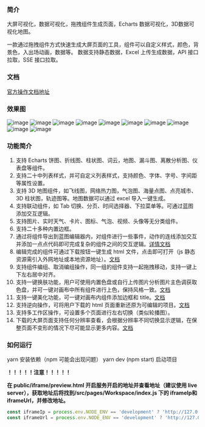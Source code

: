 ### 简介
大屏可视化，数据可视化，拖拽组件生成页面，Echarts 数据可视化，3D数据可视化地图。

一款通过拖拽组件方式快速生成大屏页面的工具，组件可以自定义样式，颜色，背景色，入出场动画，数据等。
数据支持静态数据，Excel 上传生成数据，API 接口拉取，SSE 接口拉取。

### 文档
[官方操作文档地址](https://www.yuque.com/docs/share/e4c9ecdc-4c34-418b-a0c2-d6024463b971?#)

### 效果图
![image](https://user-images.githubusercontent.com/31394482/122701508-fb13f200-d27f-11eb-9dcd-22df5870b68b.png)
![image](https://user-images.githubusercontent.com/31394482/122700043-20ebc780-d27d-11eb-9828-60d1cefd2139.png)
![image](https://user-images.githubusercontent.com/31394482/122700421-d3238f00-d27d-11eb-84cc-1d4bce6e4b35.png)
![image](https://user-images.githubusercontent.com/31394482/122700041-20ebc780-d27d-11eb-94d9-a73762a33897.png)
![image](https://user-images.githubusercontent.com/31394482/122700234-758f4280-d27d-11eb-9848-6982a007ccb6.png)
![image](https://user-images.githubusercontent.com/31394482/122700436-d9197000-d27d-11eb-8989-67f776a61f46.png)
![image](https://user-images.githubusercontent.com/31394482/122700458-e8002280-d27d-11eb-8fcb-9b718589b946.png)
![image](https://user-images.githubusercontent.com/31394482/122700480-f1898a80-d27d-11eb-87fe-3291051d7a7f.png)
![image](https://user-images.githubusercontent.com/31394482/122700497-f9e1c580-d27d-11eb-8efa-c76153b51083.png)
![image](https://user-images.githubusercontent.com/31394482/122700517-00703d00-d27e-11eb-9e94-4b2b54cf088d.png)

### 功能简介
1. 支持 Echarts 饼图、折线图、柱状图、词云，地图、漏斗图、离散分析图、仪表盘等组件。
2. 支持二十中列表样式，并可自定义列表样式，支持颜色、字体、字号、字间距等属性设置。
3. 支持 3D 地图组件，如飞线图，网络热力图，气泡图、海量点图、点亮城市、3D 柱状图，轨迹图等。地图数据可以通过 excel 导入一键生成。
4. 支持联动组件，如 Tab 切换、分页、时间选择器、下拉菜单等。可通过蓝图添加交互逻辑。
5. 支持图片、实时天气、卡片、图标、气泡、视频、头像等无分类组件。
6. 支持二十多种内置边框。
7. 通过将组件导出到蓝图编辑器内，对组件进行一些事件，动作的连线添加交互并添加一点点代码即可完成复杂的组件之间的交互逻辑。[详情文档](https://www.yuque.com/docs/share/7c6a6e67-fcd5-4e42-8642-91d8dce87b30?#)
8. 编辑完成的组件可通过下载按钮一键生成 html 文件，点击即可打开（js 静态资源需引入外网地址或本地资源地址）。[文档](https://www.yuque.com/docs/share/cca41589-1543-4c66-88ba-6b8036ec64b3?#)
9. 支持组件编组、取消编组操作，同一组的组件支持一起拖拽移动，支持一键上下左右居中对齐。
10. 支持一键换肤功能，用户可使用内置色盘或自行上传图片分析图片主色调获取色盘，并可一键对画布中所有组件进行上色，保持风格一致。[文档](https://www.yuque.com/docs/share/a329009c-4178-437b-b3e2-281f7971020f?#)
11. 支持一键美化功能，可一键对画布内组件添加边框和 title。[文档](https://www.yuque.com/docs/share/19051cdd-17c1-4db8-8f18-585f797c69a3?#)
12. 支持逆向操作，可将用户下载的 html 页面重新还原为可编辑的项目。[文档](https://www.yuque.com/docs/share/e8fb0d00-1069-40e2-9b86-794e9f0516e3?# )
13. 支持多工作区操作，可设置多个页面进行左右切换（类似轮播图）。
14. 下载的大屏页面支持任何分辨率查看，会根据分辨率不同切换显示逻辑，在保整页面不变形的情况下尽可能显示更多内容。[文档](https://www.yuque.com/docs/share/f6b3b0b7-1b53-4ebb-a3e1-0cddc51f7da8?# )



### 如何运行

yarn 安装依赖（npm 可能会出现问题）
yarn dev (npm start) 启动项目

 **！！！！！注意！！！！！**
 
 **在 public/iframe/preview.html 开启服务开启的地址并查看地址（建议使用 live server），获取地址后将找到/src/pages/Workspace/index.js 下的 iframeIp和iframeUrl，并修改地址。**
 
```javascript
const iframeIp = process.env.NODE_ENV == 'development' ? 'http://127.0.0.1:5500' : window.location.origin;
const iframeUrl = process.env.NODE_ENV == 'development' ? 'http://127.0.0.1:5500/public/iframe/preview.html' : './iframe/preview.html';
```
